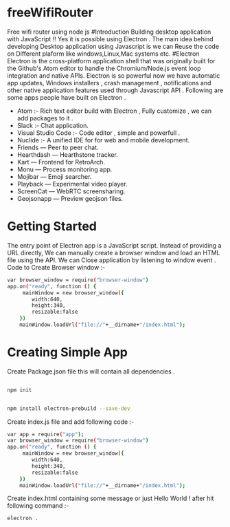 # freeWifiRouter
Free wifi router using node js
#Introduction
Building desktop application with JavaScript  !! Yes it is possible using Electron .
The main idea behind developing Desktop application using Javascript is we can Reuse the code on Different plaform like windows,Linux,Mac systems etc.
#Electron 
Electron is the cross-platform application shell that was  originally built for the Github's Atom editor to handle the Chromium/Node.js event loop integration and native APIs.
Electron is so powerful now we have automatic app updates, Windows installers , crash management , notifications and other native application features used through Javascript API .
Following are  some apps people have built on Electron .

* Atom :- Rich text editor build with Electron , Fully customize , we can add packages to it .
* Slack :- Chat application.
* Visual Studio Code :- Code editor , simple and powerfull .
* Nuclide :- A unified IDE for  for web and mobile development.
* Friends — Peer to peer chat.
* Hearthdash — Hearthstone tracker.
* Kart — Frontend for RetroArch.
* Monu — Process monitoring app.
* Mojibar — Emoji searcher.
* Playback — Experimental video player.
* ScreenCat — WebRTC screensharing.
* Geojsonapp — Preview geojson files.

# Getting Started
 The entry point of Electron app  is a JavaScript script. Instead of providing a URL directly,
We can  manually create a browser window and load an HTML file using the API.  We can Close application by listening to window event .
Code to Create Browser window :- 
```sh
var browser_window = require("browser-window")
app.on("ready", function () {
     mainWindow = new browser_window({
        width:640,
        height:340,
        resizable:false
    })
    mainWindow.loadUrl("file://"+__dirname+"/index.html");
```

# Creating Simple App
Create Package.json file this will contain all dependencies .
```sh

npm init

```
```sh

npm install electron-prebuild --save-dev

```
Create index.js file and add following code :-
```sh
var app = require("app");
var browser_window = require("browser-window")
app.on("ready", function () {
     mainWindow = new browser_window({
        width:640,
        height:340,
        resizable:false
    })
    mainWindow.loadUrl("file://"+__dirname+"/index.html");
```
Create index.html containing some message or just Hello World ! 
after hit following command :- 
```sh
electron .

```
